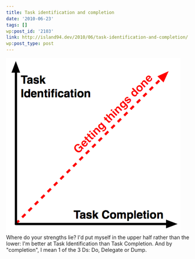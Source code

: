 ```yaml
---
title: Task identification and completion
date: '2010-06-23'
tags: []
wp:post_id: '2103'
link: http://island94.dev/2010/06/task-identification-and-completion/
wp:post_type: post
---
```


[ ![](2010-06-23-Task-identification-and-completion/task-identification-and-completion.png "task identification and completion") ](2010-06-23-Task-identification-and-completion/task-identification-and-completion.png)Where do your strengths lie? I'd put myself in the upper half rather than the lower: I'm better at Task Identification than Task Completion. And by "completion", I mean 1 of the 3 Ds: Do, Delegate or Dump.